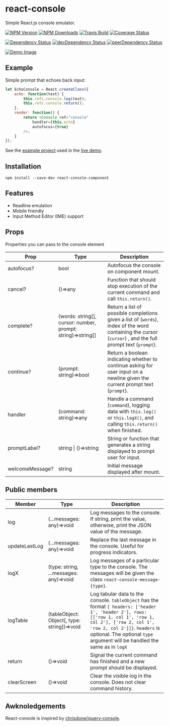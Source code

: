 # react-console

Simple React.js console emulator.

[![NPM Version][npm-image]][npm-url]
[![NPM Downloads][downloads-image]][npm-url]
[![Travis Build][travis-image]][travis-url]
[![Coverage Status][coveralls-image]][coveralls-url]

[![Dependency Status][david-image]][david-url]
[![devDependency Status][david-dev-image]][david-dev-url]
[![peerDependency Status][david-peer-image]][david-peer-url]

[![Demo Image][demo-image]][demo-url]

## Example

Simple prompt that echoes back input:

```javascript
let EchoConsole = React.createClass({
	echo: function(text) {
		this.refs.console.log(text);
		this.refs.console.return();
	},
	render: function() {
		return <Console ref="console"
			handler={this.echo}
			autofocus={true}
		/>;
	}
});
```

See the [example project](docs/example) used in the [live demo][demo-url].


## Installation

    npm install --save-dev react-console-component


## Features

* Readline emulation
* Mobile friendly
* Input Method Editor (IME) support


## Props

Properties you can pass to the console element

| Prop			| Type									| Description
| ----			| ----									| ----
| autofocus?		| bool								| Autofocus the console on component mount.
| cancel?		| ()=>any							| Function that should stop execution of the current command and call `this.return()`.
| complete?		| (words: string[], cursor: number, prompt: string)=>string[]	| Return a list of possible completions given a list of (`words`), index of the word containing the cursor (`cursor`) , and the full prompt text (`prompt`).
| continue?		| (prompt: string)=>bool					| Return a boolean indicating whether to continue asking for user input on a newline given the current prompt text (`prompt`).
| handler		| (command: string)=>any					| Handle a command (`command`), logging data with `this.log()` or `this.logX()`, and calling `this.return()` when finished.
| promptLabel?		| string \| ()=>string						| String or function that generates a string displayed to prompt user for input.
| welcomeMessage?	| string							| Initial message displayed after mount.


## Public members

| Member	| Type							| Description
| ----		| ----							| ----
| log		| (...messages: any)=>void			| Log messages to the console. If string, print the value, otherwise, print the JSON value of the message.
| updateLastLog| (...messages: any)=>void			| Replace the last message in the console. Useful for progress indicators.
| logX		| (type: string, ...messages: any)=>void	| Log messages of a particular type to the console. The messages will be given the class `react-console-message-{type}`.
| logTable	| (tableObject: Object[, type: string])=>void	| Log tabular data to the console. `tableObject` has the format `{ headers: ['header 1', 'header 2'], rows: [['row 1, col 1', 'row 1, col 2'], ['row 2, col 1', 'row 2, col 2']]}`. `headers` is optional. The optional `type` argument will be handled the same as in `logX`
| return	| ()=>void					| Signal the current command has finished and a new prompt should be displayed.
| clearScreen	| ()=>void					| Clear the visible log in the console. Does not clear command history.


## Awknoledgements

React-console is inspired by [chrisdone/jquery-console](https://github.com/chrisdone/jquery-console).

[demo-image]: https://autochthe.github.io/react-console/images/example.svg
[demo-url]: https://autochthe.github.io/react-console/#react-console
[npm-image]: https://img.shields.io/npm/v/react-console-component.svg
[npm-url]: https://npmjs.org/package/react-console-component
[downloads-image]: https://img.shields.io/npm/dm/react-console-component.svg
[travis-image]: https://img.shields.io/travis/autochthe/react-console/master.svg
[travis-url]: https://travis-ci.org/autochthe/react-console
[coveralls-image]: https://coveralls.io/repos/github/autochthe/react-console/badge.svg?branch=master
[coveralls-url]: https://coveralls.io/github/autochthe/react-console?branch=master
[david-url]: https://david-dm.org/autochthe/react-console
[david-image]: https://david-dm.org/autochthe/react-console.svg
[david-dev-url]: https://david-dm.org/autochthe/react-console?type=dev
[david-dev-image]: https://david-dm.org/autochthe/react-console/dev-status.svg
[david-peer-url]: https://david-dm.org/autochthe/react-console?type=peer
[david-peer-image]: https://david-dm.org/autochthe/react-console/peer-status.svg
